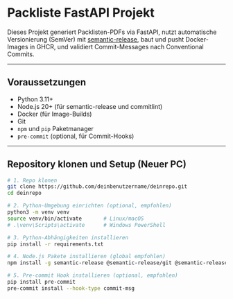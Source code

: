 # Packliste FastAPI Projekt

Dieses Projekt generiert Packlisten-PDFs via FastAPI, nutzt automatische Versionierung (SemVer) mit [semantic-release](https://semantic-release.gitbook.io/semantic-release/), baut und pusht Docker-Images in GHCR, und validiert Commit-Messages nach Conventional Commits.

---

## Voraussetzungen

- Python 3.11+
- Node.js 20+ (für semantic-release und commitlint)
- Docker (für Image-Builds)
- Git
- `npm` und `pip` Paketmanager
- `pre-commit` (optional, für Commit-Hooks)

---

## Repository klonen und Setup (Neuer PC)

```bash
# 1. Repo klonen
git clone https://github.com/deinbenutzername/deinrepo.git
cd deinrepo

# 2. Python-Umgebung einrichten (optional, empfohlen)
python3 -m venv venv
source venv/bin/activate       # Linux/macOS
# .\venv\Scripts\activate      # Windows PowerShell

# 3. Python-Abhängigkeiten installieren
pip install -r requirements.txt

# 4. Node.js Pakete installieren (global empfohlen)
npm install -g semantic-release @semantic-release/git @semantic-release/github @semantic-release/commit-analyzer @semantic-release/release-notes-generator @semantic-release/changelog @commitlint/cli @commitlint/config-conventional

# 5. Pre-commit Hook installieren (optional, empfohlen)
pip install pre-commit
pre-commit install --hook-type commit-msg
